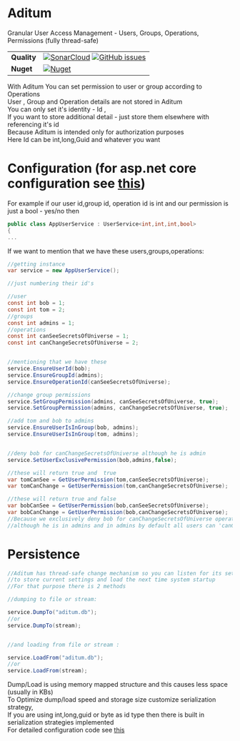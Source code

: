 # Aditum
Granular User Access Management - Users, Groups, Operations, Permissions (fully thread-safe)



| | |
| --- | --- |
| **Quality** | [![SonarCloud](https://sonarcloud.io/api/project_badges/measure?project=raminrahimzada_Aditum&metric=alert_status)](https://sonarcloud.io/dashboard?id=raminrahimzada_Aditum) [![GitHub issues](https://img.shields.io/github/stars/raminrahimzada/Aditum)](https://github.com/raminrahimzada/Aditum/issues) | 
| **Nuget** | [![Nuget](https://buildstats.info/nuget/Aditum.Core)](http://nuget.org/packages/Aditum.Core) |


With Aditum You can set permission to user or group according to Operations<br/>
User , Group and Operation details are not stored in Aditum <br/>
You can only set it's identity - Id ,<br/>
If you want to store additional detail -  just store them elsewhere with referencing it's id  <br/>
Because Aditum is intended only for authorization purposes <br/>
Here Id can be int,long,Guid and whatever you want 

# Configuration  (for asp.net core configuration see [this](https://github.com/raminrahimzada/Aditum/tree/master/DemoAspNetCoreApp))
For example if our user id,group id, operation id is int and our permission is just a bool - yes/no 
then
```cs
public class AppUserService : UserService<int,int,int,bool>
{
...
```

If we want to mention that we have these users,groups,operations:
```cs
//getting instance 
var service = new AppUserService();

//just numbering their id's

//user
const int bob = 1;
const int tom = 2;
//groups
const int admins = 1;
//operations
const int canSeeSecretsOfUniverse = 1;
const int canChangeSecretsOfUniverse = 2;


//mentioning that we have these
service.EnsureUserId(bob);
service.EnsureGroupId(admins);
service.EnsureOperationId(canSeeSecretsOfUniverse);

//change group permissions
service.SetGroupPermission(admins, canSeeSecretsOfUniverse, true);
service.SetGroupPermission(admins, canChangeSecretsOfUniverse, true);

//add tom and bob to admins
service.EnsureUserIsInGroup(bob, admins);
service.EnsureUserIsInGroup(tom, admins);


//deny bob for canChangeSecretsOfUniverse although he is admin
service.SetUserExclusivePermission(bob,admins,false);

//these will return true and  true
var tomCanSee = GetUserPermission(tom,canSeeSecretsOfUniverse);
var tomCanChange = GetUserPermission(tom,canChangeSecretsOfUniverse);

//these will return true and false
var bobCanSee = GetUserPermission(bob,canSeeSecretsOfUniverse);
var bobCanChange = GetUserPermission(bob,canChangeSecretsOfUniverse);
//Because we exclusively deny bob for canChangeSecretsOfUniverse operation
//although he is in admins and in admins by default all users can 'canChangeSecretsOfUniverse'
```

# Persistence
```cs
//Aditum has thread-safe change mechanism so you can listen for its setting change event 
//to store current settings and load the next time system startup
//For that purpose there is 2 methods

//dumping to file or stream:

service.DumpTo("aditum.db");
//or
service.DumpTo(stream);


//and loading from file or stream :

service.LoadFrom("aditum.db");
//or
service.LoadFrom(stream);
```
Dump/Load is  using memory mapped structure and this causes less space (usually in KBs)  <br/>
To Optimize dump/load speed and storage size customize serialization strategy,<br/>
If you are using int,long,guid or byte as id type then there is built in serialization strategies implemented <br/>
For detailed configuration  code see [this](https://github.com/raminrahimzada/Aditum/blob/master/DemoAspNetCoreApp/AppUserService.cs)

